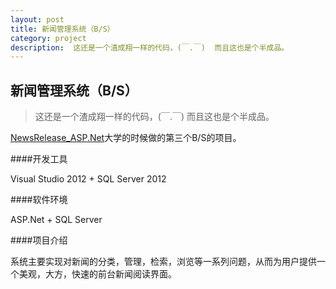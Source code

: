 ```yaml
---
layout: post
title: 新闻管理系统（B/S）
category: project
description:  这还是一个渣成翔一样的代码，(￣.￣)  而且这也是个半成品。
--- 
```


新闻管理系统（B/S）
------------------

> 这还是一个渣成翔一样的代码，(￣.￣)  而且这也是个半成品。

[NewsRelease_ASP.Net][1]大学的时候做的第三个B/S的项目。

####开发工具

Visual Studio 2012 + SQL Server 2012

####软件环境

ASP.Net + SQL Server

####项目介绍

系统主要实现对新闻的分类，管理，检索，浏览等一系列问题，从而为用户提供一个美观，大方，快速的前台新闻阅读界面。


[1]:https://github.com/D-ZL/NewsRelease_ASP.Net

